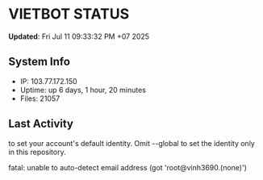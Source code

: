 # VIETBOT STATUS
**Updated**: Fri Jul 11 09:33:32 PM +07 2025

## System Info
- IP: 103.77.172.150
- Uptime: up 6 days, 1 hour, 20 minutes
- Files: 21057

## Last Activity

to set your account's default identity.
Omit --global to set the identity only in this repository.

fatal: unable to auto-detect email address (got 'root@vinh3690.(none)')

